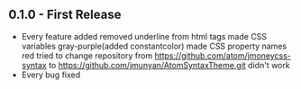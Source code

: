 ## 0.1.0 - First Release
* Every feature added
removed underline from html tags
made CSS variables gray-purple(added constantcolor)
made CSS property names red
tried to change repository from https://github.com/atom/jmoneycss-syntax
                    to https://github.com/jmunyan/AtomSyntaxTheme.git
didn't work
* Every bug fixed
